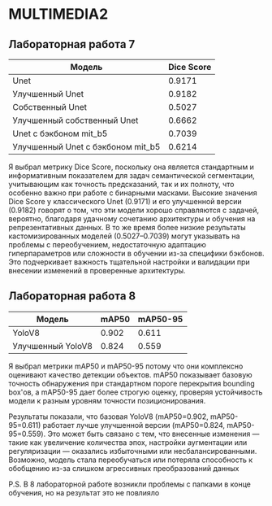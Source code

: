 # MULTIMEDIA2
## Лабораторная работа 7
| Модель |  Dice Score |
|-------------|--------------------------|
| Unet    | 0.9171      |
| Улучшенный Unet       | 0.9182    |
| Собственный Unet        | 0.5027    |
| Улучшенный собственный Unet        | 0.6662    |
| Unet с бэкбоном mit_b5 | 0.7039 |
| Улучшенный Unet с бэкбоном mit_b5 | 0.6214 |

Я выбрал метрику Dice Score, поскольку она является стандартным и информативным показателем для задач семантической сегментации, учитывающим как точность предсказаний, так и их полноту, что особенно важно при работе с бинарными масками. Высокие значения Dice Score у классического Unet (0.9171) и его улучшенной версии (0.9182) говорят о том, что эти модели хорошо справляются с задачей, вероятно, благодаря удачному сочетанию архитектуры и обучения на репрезентативных данных. В то же время более низкие результаты кастомизированных моделей (0.5027–0.7039) могут указывать на проблемы с переобучением, недостаточную адаптацию гиперпараметров или сложности в обучении из-за специфики бэкбонов. Это подчеркивает важность тщательной настройки и валидации при внесении изменений в проверенные архитектуры.

## Лабораторная работа 8

| Модель | mAP50 | mAP50-95 |
|-------------|--------------------------|--|
| YoloV8    | 0.902      | 0.611
| Улучшенный YoloV8       | 0.824     |0.559
Я выбрал метрики mAP50 и mAP50-95 потому что они комплексно оценивают качество детекции объектов. mAP50 показывает базовую точность обнаружения при стандартном пороге перекрытия bounding box'ов, а mAP50-95 дает более строгую оценку, проверяя устойчивость модели к разным уровням точности позиционирования.

Результаты показали, что базовая YoloV8 (mAP50=0.902, mAP50-95=0.611) работает лучше улучшенной версии (mAP50=0.824, mAP50-95=0.559). Это может быть связано с тем, что внесенные изменения — такие как увеличение количества эпох, настройки аугментации или регуляризации — оказались избыточными или несбалансированными. Возможно, модель стала переобучаться или потеряла способность к обобщению из-за слишком агрессивных преобразований данных

P.S. В 8 лабораторной работе возникли проблемы с папками в конце обучения, но на результат это не повлияло
